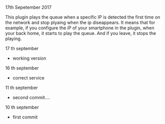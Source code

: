 17th Sepetember 2017

This plugin plays the queue when a specific IP is detected the first time on the network and stop plyaing when the ip diseappears.
It means that for example, if you configure the iP of your smartphone in the plugin, when your back home, it starts to play the queue.
And if you leave, it stops the playing.



17 th september
- working version

16 th september
- correct  service

11 th september
- second commit....


10 th september

- first commit